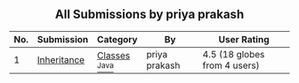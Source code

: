 ﻿<div align="center">

## All Submissions by priya prakash

</div>

No.  | Submission | Category | By   | User Rating
---- | ---------- | -------- | ---- | -----------
1 | [Inheritance<br />](https://github.com/Planet-Source-Code/priya-prakash-inheritance__2-5423) | [Classes<br /><sup>Java</sup>](../ByCategory/classes__2-83.md) | priya prakash | 4.5 (18 globes from 4 users)
